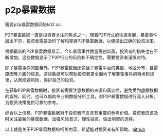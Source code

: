# p2p暴雷数据

需要p2p暴雷数据网址k02.cc. 

P2P暴雷数据一直是投资者关注的焦点之一。随着P2P行业的快速发展，暴雷事件层出不穷，投资者需要及时了解和掌握P2P暴雷数据，以便做出正确的投资决策。

根据最新的P2P暴雷数据显示，今年暴雷事件数量再创新高，投资者的损失也在不断增加。这些数据显示了P2P行业的风险和不确定性，需要投资者谨慎对待。

除了暴雷事件的数量外，P2P暴雷数据还包括了暴雷平台的类型、地区分布、暴雷原因等方面的信息。这些数据可以帮助投资者更全面地了解暴雷事件的特点和规律，从而规避风险，保护自己的投资。

在获取P2P暴雷数据时，投资者需要注意数据的来源和真实性，避免受到虚假数据的误导。同时，也可以借助专业的数据分析工具，对P2P暴雷数据进行深入分析，为投资决策提供可靠的参考。

综合以上信息，P2P暴雷数据对于投资者而言具有重要的参考价值。投资者应该及时关注最新的暴雷数据，加强风险意识，理性投资，做出明智的选择。

以上就是关于P2P暴雷数据的相关内容，希望能对投资者有所帮助。[github](https://github.com)